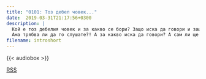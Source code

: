 ```yaml
---
title: "0101: Тоз дебел човек..."
date:  2019-03-31T21:17:56+0300
description: |
  Кой е тоз дебелия човек и за какво се бори? Защо иска да говори и защо трябва да го слушате.
  Ама трябва ли да го слушате?! А за какво иска да говори? А сам ли ще си говори или са групичка?
filename: introshort
---
```

{{< audiobox >}}

[RSS]( /index.xml )


